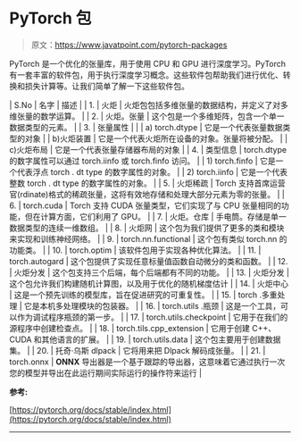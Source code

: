 # PyTorch 包

> 原文：<https://www.javatpoint.com/pytorch-packages>

PyTorch 是一个优化的张量库，用于使用 CPU 和 GPU 进行深度学习。PyTorch 有一套丰富的软件包，用于执行深度学习概念。这些软件包帮助我们进行优化、转换和损失计算等。让我们简单了解一下这些软件包。

| S.No | 名字 | 描述 |
| 1. | 火炬 | 火炬包包括多维张量的数据结构，并定义了对多维张量的数学运算。 |
| 2. | 火炬。张量 | 这个包是一个多维矩阵，包含一个单一数据类型的元素。 |
| 3. | 张量属性 |  |
| a) torch.dtype | 它是一个代表张量数据类型的对象 |
| b)火炬装置 | 它是一个代表火炬所在设备的对象。张量将被分配。 |
| c)火炬布局 | 它是一个代表张量存储器布局的对象 |
| 4. | 类型信息 | torch.dtype 的数字属性可以通过 torch.iinfo 或 torch.finfo 访问。 |
| 1) torch.finfo | 它是一个代表浮点 torch . dt type 的数字属性的对象。 |
| 2) torch.iinfo | 它是一个代表整数 torch . dt type 的数字属性的对象。 |
| 5. | 火炬稀疏 | Torch 支持首席运营官(rdinate)格式的稀疏张量，这将有效地存储和处理大部分元素为零的张量。 |
| 6. | torch.cuda | Torch 支持 CUDA 张量类型，它们实现了与 CPU 张量相同的功能，但在计算方面，它们利用了 GPU。 |
| 7. | 火炬。仓库 | 手电筒。存储是单一数据类型的连续一维数组。 |
| 8. | 火炬网 | 这个包为我们提供了更多的类和模块来实现和训练神经网络。 |
| 9. | torch.nn.functional | 这个包有类似 torch.nn 的功能类。 |
| 10. | torch.optim | 该软件包用于实现各种优化算法。 |
| 11. | torch.autogard | 这个包提供了实现任意标量值函数自动微分的类和函数。 |
| 12. | 火炬分发 | 这个包支持三个后端，每个后端都有不同的功能。 |
| 13. | 火炬分发 | 这个包允许我们构建随机计算图，以及用于优化的随机梯度估计 |
| 14. | 火炬中心 | 这是一个预先训练的模型库，旨在促进研究的可重复性。 |
| 15. | torch .多重处理 | 它是本机多处理模块的包装器。 |
| 16. | torch.utils .瓶颈 | 这是一个工具，可以作为调试程序瓶颈的第一步。 |
| 17. | torch.utils.checkpoint | 它用于在我们的源程序中创建检查点。 |
| 18. | torch.tils.cpp_extension | 它用于创建 C++、CUDA 和其他语言的扩展。 |
| 19. | torch.utils.data | 这个包主要用于创建数据集。 |
| 20. | 托奇·乌斯 dlpack | 它将用来把 Dlpack 解码成张量。 |
| 21. | torch.onnx | **ONNX** 导出器是一个基于跟踪的导出器，这意味着它通过执行一次您的模型并导出在此运行期间实际运行的操作符来运行 |

**参考:**

[https://pytorch.org/docs/stable/index.html](https://pytorch.org/docs/stable/index.html)

* * *